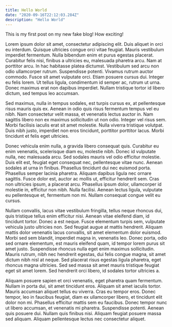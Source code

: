 ```yaml
---
title: Hello World
date: "2020-09-16T22:12:03.284Z"
description: "Hello World"
---
```


This is my first post on my new fake blog! How exciting!

Lorem ipsum dolor sit amet, consectetur adipiscing elit. Duis aliquet in orci eu interdum. Quisque ultricies congue orci vitae feugiat. Mauris vestibulum imperdiet fermentum. Nulla bibendum enim et purus egestas placerat. Curabitur felis nisi, finibus a ultricies eu, malesuada pharetra arcu. Nam at porttitor arcu. In hac habitasse platea dictumst. Vestibulum sed arcu non odio ullamcorper rutrum. Suspendisse potenti. Vivamus rutrum auctor commodo. Fusce sit amet vulputate orci. Etiam posuere cursus dui. Integer eu felis lorem. Ut tellus ligula, condimentum id semper ac, rutrum ut urna. Donec maximus erat non dapibus imperdiet. Nullam tristique tortor id libero dictum, sed tempus leo accumsan.

Sed maximus, nulla in tempus sodales, est turpis cursus ex, at pellentesque risus mauris quis ex. Aenean in odio quis risus fermentum tempus vel eu nibh. Nam consectetur velit massa, et venenatis lectus auctor in. Nam sagittis libero non ex maximus sollicitudin ut non odio. Integer vel risus sem. Morbi facilisis iaculis erat sit amet molestie. Nulla viverra tristique volutpat. Duis nibh justo, imperdiet non eros tincidunt, porttitor porttitor lacus. Morbi tincidunt et felis eget ultricies.

Donec vehicula enim nulla, a gravida libero consequat quis. Curabitur eu enim venenatis, scelerisque diam eu, molestie nibh. Donec id vulputate nulla, nec malesuada arcu. Sed sodales mauris vel odio efficitur molestie. Duis elit est, feugiat eget consequat nec, pellentesque vitae nunc. Aenean sodales at urna in finibus. Phasellus tincidunt dui nec euismod porta. Phasellus semper lacinia pharetra. Aliquam dapibus ligula nec ornare sagittis. Fusce dolor est, auctor ac mollis ut, efficitur hendrerit sem. Cras non ultricies ipsum, a placerat arcu. Phasellus ipsum dolor, ullamcorper id molestie in, efficitur non nibh. Nulla facilisi. Aenean lectus ligula, vulputate eu pellentesque et, fermentum non mi. Nullam consequat congue velit eu cursus.

Nullam convallis, lacus vitae vestibulum fringilla, tellus neque rhoncus dui, quis tristique tellus enim efficitur nisi. Aenean vitae eleifend diam, id tincidunt tortor. Donec a est neque. Fusce elementum turpis sem, vulputate vehicula justo ultricies non. Sed feugiat augue at mattis hendrerit. Aliquam mattis dolor venenatis lacus convallis, sit amet elementum dolor euismod. Morbi sed sem blandit, imperdiet magna in, venenatis leo. Donec porta, odio sed ornare elementum, est mauris eleifend quam, id tempor lorem purus sit amet justo. Suspendisse rhoncus nulla eget enim maximus sollicitudin. Mauris rutrum, nibh nec hendrerit egestas, dui felis congue magna, sit amet dictum nibh nisl at neque. Sed placerat risus egestas ligula pharetra, eget rhoncus magna ultricies. Sed sed massa sit amet mauris tristique feugiat eget sit amet lorem. Sed hendrerit orci libero, id sodales tortor ultricies a.

Aliquam posuere sapien et orci venenatis, eget pharetra quam fermentum. Nullam in porta dui, sit amet tincidunt eros. Aliquam sit amet iaculis tortor. Mauris accumsan aliquet tellus eu viverra. Cras eu tempor eros. Donec tempor, leo in faucibus feugiat, diam ex ullamcorper libero, et tincidunt elit dolor non mi. Phasellus efficitur mattis sem eu faucibus. Donec tempor nunc ut libero accumsan, et venenatis mi pharetra. Suspendisse potenti. Aenean quis posuere dui. Nullam quis finibus nisi. Aliquam feugiat posuere massa sed aliquam. Aliquam pellentesque lectus nec consectetur aliquet.


